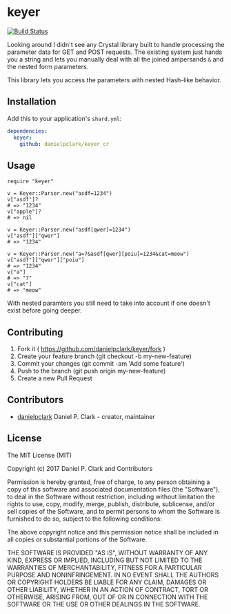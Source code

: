 # keyer

[![Build Status](https://travis-ci.org/danielpclark/keyer_cr.svg?branch=master)](https://travis-ci.org/danielpclark/keyer_cr)

Looking around I didn't see any Crystal library built to handle processing the parameter data for GET
and POST requests.  The existing system just hands you a string and lets you manually deal with all the joined
ampersands `&` and the nested form parameters.

This library lets you access the parameters with nested Hash-like behavior.

## Installation

Add this to your application's `shard.yml`:

```yaml
dependencies:
  keyer:
    github: danielpclark/keyer_cr
```

## Usage

```crystal
require "keyer"

v = Keyer::Parser.new("asdf=1234")
v["asdf"]?
# => "1234"
v["apple"]?
# => nil

v = Keyer::Parser.new("asdf[qwer]=1234")
v["asdf"]["qwer"]
# => "1234"

v = Keyer::Parser.new("a=7&asdf[qwer][poiu]=1234&cat=meow")
v["asdf"]["qwer"]["poiu"]
# => "1234"
v["a"]
# => "7"
v["cat"]
# => "meow"
```

With nested paramters you still need to take into account if one doesn't exist before going deeper.

## Contributing

1. Fork it ( https://github.com/danielpclark/keyer/fork )
2. Create your feature branch (git checkout -b my-new-feature)
3. Commit your changes (git commit -am 'Add some feature')
4. Push to the branch (git push origin my-new-feature)
5. Create a new Pull Request

## Contributors

- [danielpclark](https://github.com/danielpclark) Daniel P. Clark - creator, maintainer


## License

The MIT License (MIT)

Copyright (c) 2017 Daniel P. Clark and Contributors

Permission is hereby granted, free of charge, to any person obtaining a copy
of this software and associated documentation files (the "Software"), to deal
in the Software without restriction, including without limitation the rights
to use, copy, modify, merge, publish, distribute, sublicense, and/or sell
copies of the Software, and to permit persons to whom the Software is
furnished to do so, subject to the following conditions:

The above copyright notice and this permission notice shall be included in
all copies or substantial portions of the Software.

THE SOFTWARE IS PROVIDED "AS IS", WITHOUT WARRANTY OF ANY KIND, EXPRESS OR
IMPLIED, INCLUDING BUT NOT LIMITED TO THE WARRANTIES OF MERCHANTABILITY,
FITNESS FOR A PARTICULAR PURPOSE AND NONINFRINGEMENT. IN NO EVENT SHALL THE
AUTHORS OR COPYRIGHT HOLDERS BE LIABLE FOR ANY CLAIM, DAMAGES OR OTHER
LIABILITY, WHETHER IN AN ACTION OF CONTRACT, TORT OR OTHERWISE, ARISING FROM,
OUT OF OR IN CONNECTION WITH THE SOFTWARE OR THE USE OR OTHER DEALINGS IN
THE SOFTWARE.
